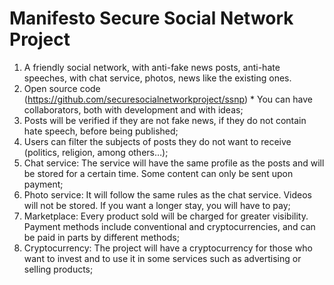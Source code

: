 # Manifesto Secure Social Network Project

1. A friendly social network, with anti-fake news posts, anti-hate speeches, with chat service, photos, news like the existing ones.
2. Open source code (https://github.com/securesocialnetworkproject/ssnp) * You can have collaborators, both with development and with ideas;
3. Posts will be verified if they are not fake news, if they do not contain hate speech, before being published;
4. Users can filter the subjects of posts they do not want to receive (politics, religion, among others…);
5. Chat service: The service will have the same profile as the posts and will be stored for a certain time. Some content can only be sent upon payment;
6. Photo service: It will follow the same rules as the chat service. Videos will not be stored. If you want a longer stay, you will have to pay;
7. Marketplace: Every product sold will be charged for greater visibility. Payment methods include conventional and cryptocurrencies, and can be paid in parts by different methods;
8. Cryptocurrency: The project will have a cryptocurrency for those who want to invest and to use it in some services such as advertising or selling products;
